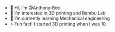 - 👋 Hi, I’m @Anthony-Bec
- 👀 I’m interested in 3D printing and Bambu Lab
- 🌱 I’m currently learning Mechanical engineering
- ⚡ Fun fact! I started 3D printing when I was 10

<!---
Anthony-Bec/Anthony-Bec is a ✨ special ✨ repository because its `README.md` (this file) appears on your GitHub profile.
You can click the Preview link to take a look at your changes.
--->
